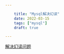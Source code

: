 ```yaml
---

    title: "Mysql解决幻读"
    date: 2022-03-15
    tags: ["mysql"]
    draft: true

---
```


[解决幻读问题](https://blog.csdn.net/weixin_39966376/article/details/111377923)